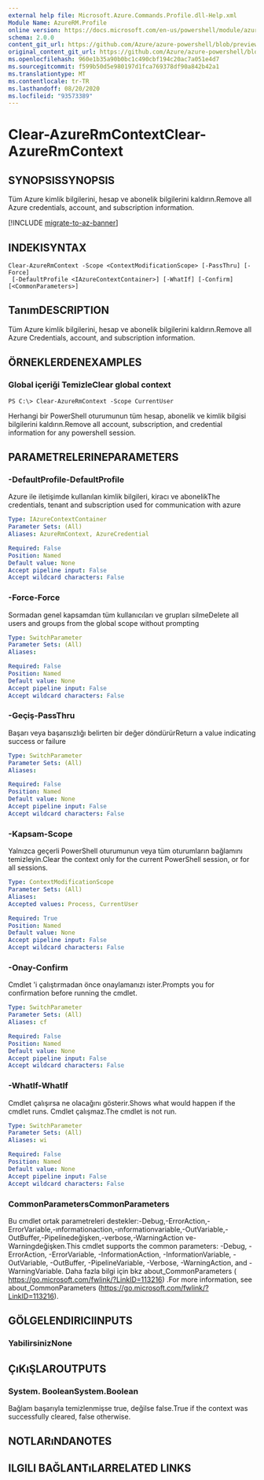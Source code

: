 ```yaml
---
external help file: Microsoft.Azure.Commands.Profile.dll-Help.xml
Module Name: AzureRM.Profile
online version: https://docs.microsoft.com/en-us/powershell/module/azurerm.profile/clear-azurermcontext
schema: 2.0.0
content_git_url: https://github.com/Azure/azure-powershell/blob/preview/src/ResourceManager/Profile/Commands.Profile/help/Clear-AzureRmContext.md
original_content_git_url: https://github.com/Azure/azure-powershell/blob/preview/src/ResourceManager/Profile/Commands.Profile/help/Clear-AzureRmContext.md
ms.openlocfilehash: 960e1b35a90b0bc1c490cbf194c20ac7a051e4d7
ms.sourcegitcommit: f599b50d5e980197d1fca769378df90a842b42a1
ms.translationtype: MT
ms.contentlocale: tr-TR
ms.lasthandoff: 08/20/2020
ms.locfileid: "93573389"
---
```

# <span data-ttu-id="e64e6-101">Clear-AzureRmContext</span><span class="sxs-lookup"><span data-stu-id="e64e6-101">Clear-AzureRmContext</span></span>

## <span data-ttu-id="e64e6-102">SYNOPSIS</span><span class="sxs-lookup"><span data-stu-id="e64e6-102">SYNOPSIS</span></span>
<span data-ttu-id="e64e6-103">Tüm Azure kimlik bilgilerini, hesap ve abonelik bilgilerini kaldırın.</span><span class="sxs-lookup"><span data-stu-id="e64e6-103">Remove all Azure credentials, account, and subscription information.</span></span>

[!INCLUDE [migrate-to-az-banner](../../includes/migrate-to-az-banner.md)]

## <span data-ttu-id="e64e6-104">INDEKI</span><span class="sxs-lookup"><span data-stu-id="e64e6-104">SYNTAX</span></span>

```
Clear-AzureRmContext -Scope <ContextModificationScope> [-PassThru] [-Force]
 [-DefaultProfile <IAzureContextContainer>] [-WhatIf] [-Confirm] [<CommonParameters>]
```

## <span data-ttu-id="e64e6-105">Tanım</span><span class="sxs-lookup"><span data-stu-id="e64e6-105">DESCRIPTION</span></span>
<span data-ttu-id="e64e6-106">Tüm Azure kimlik bilgilerini, hesap ve abonelik bilgilerini kaldırın.</span><span class="sxs-lookup"><span data-stu-id="e64e6-106">Remove all Azure Credentials, account, and subscription information.</span></span>

## <span data-ttu-id="e64e6-107">ÖRNEKLERDEN</span><span class="sxs-lookup"><span data-stu-id="e64e6-107">EXAMPLES</span></span>

### <span data-ttu-id="e64e6-108">Global içeriği Temizle</span><span class="sxs-lookup"><span data-stu-id="e64e6-108">Clear global context</span></span>
```
PS C:\> Clear-AzureRmContext -Scope CurrentUser
```

<span data-ttu-id="e64e6-109">Herhangi bir PowerShell oturumunun tüm hesap, abonelik ve kimlik bilgisi bilgilerini kaldırın.</span><span class="sxs-lookup"><span data-stu-id="e64e6-109">Remove all account, subscription, and credential information for any powershell session.</span></span>

## <span data-ttu-id="e64e6-110">PARAMETRELERINE</span><span class="sxs-lookup"><span data-stu-id="e64e6-110">PARAMETERS</span></span>

### <span data-ttu-id="e64e6-111">-DefaultProfile</span><span class="sxs-lookup"><span data-stu-id="e64e6-111">-DefaultProfile</span></span>
<span data-ttu-id="e64e6-112">Azure ile iletişimde kullanılan kimlik bilgileri, kiracı ve abonelik</span><span class="sxs-lookup"><span data-stu-id="e64e6-112">The credentials, tenant and subscription used for communication with azure</span></span>

```yaml
Type: IAzureContextContainer
Parameter Sets: (All)
Aliases: AzureRmContext, AzureCredential

Required: False
Position: Named
Default value: None
Accept pipeline input: False
Accept wildcard characters: False
```

### <span data-ttu-id="e64e6-113">-Force</span><span class="sxs-lookup"><span data-stu-id="e64e6-113">-Force</span></span>
<span data-ttu-id="e64e6-114">Sormadan genel kapsamdan tüm kullanıcıları ve grupları silme</span><span class="sxs-lookup"><span data-stu-id="e64e6-114">Delete all users and groups from the global scope without prompting</span></span>

```yaml
Type: SwitchParameter
Parameter Sets: (All)
Aliases: 

Required: False
Position: Named
Default value: None
Accept pipeline input: False
Accept wildcard characters: False
```

### <span data-ttu-id="e64e6-115">-Geçiş</span><span class="sxs-lookup"><span data-stu-id="e64e6-115">-PassThru</span></span>
<span data-ttu-id="e64e6-116">Başarı veya başarısızlığı belirten bir değer döndürür</span><span class="sxs-lookup"><span data-stu-id="e64e6-116">Return a value indicating success or failure</span></span>

```yaml
Type: SwitchParameter
Parameter Sets: (All)
Aliases: 

Required: False
Position: Named
Default value: None
Accept pipeline input: False
Accept wildcard characters: False
```

### <span data-ttu-id="e64e6-117">-Kapsam</span><span class="sxs-lookup"><span data-stu-id="e64e6-117">-Scope</span></span>
<span data-ttu-id="e64e6-118">Yalnızca geçerli PowerShell oturumunun veya tüm oturumların bağlamını temizleyin.</span><span class="sxs-lookup"><span data-stu-id="e64e6-118">Clear the context only for the current PowerShell session, or for all sessions.</span></span>

```yaml
Type: ContextModificationScope
Parameter Sets: (All)
Aliases: 
Accepted values: Process, CurrentUser

Required: True
Position: Named
Default value: None
Accept pipeline input: False
Accept wildcard characters: False
```

### <span data-ttu-id="e64e6-119">-Onay</span><span class="sxs-lookup"><span data-stu-id="e64e6-119">-Confirm</span></span>
<span data-ttu-id="e64e6-120">Cmdlet 'i çalıştırmadan önce onaylamanızı ister.</span><span class="sxs-lookup"><span data-stu-id="e64e6-120">Prompts you for confirmation before running the cmdlet.</span></span>

```yaml
Type: SwitchParameter
Parameter Sets: (All)
Aliases: cf

Required: False
Position: Named
Default value: None
Accept pipeline input: False
Accept wildcard characters: False
```

### <span data-ttu-id="e64e6-121">-WhatIf</span><span class="sxs-lookup"><span data-stu-id="e64e6-121">-WhatIf</span></span>
<span data-ttu-id="e64e6-122">Cmdlet çalışırsa ne olacağını gösterir.</span><span class="sxs-lookup"><span data-stu-id="e64e6-122">Shows what would happen if the cmdlet runs.</span></span>
<span data-ttu-id="e64e6-123">Cmdlet çalışmaz.</span><span class="sxs-lookup"><span data-stu-id="e64e6-123">The cmdlet is not run.</span></span>

```yaml
Type: SwitchParameter
Parameter Sets: (All)
Aliases: wi

Required: False
Position: Named
Default value: None
Accept pipeline input: False
Accept wildcard characters: False
```

### <span data-ttu-id="e64e6-124">CommonParameters</span><span class="sxs-lookup"><span data-stu-id="e64e6-124">CommonParameters</span></span>
<span data-ttu-id="e64e6-125">Bu cmdlet ortak parametreleri destekler:-Debug,-ErrorAction,-ErrorVariable,-ınformationaction,-ınformationvariable,-OutVariable,-OutBuffer,-Pipelinedeğişken,-verbose,-WarningAction ve-Warningdeğişken.</span><span class="sxs-lookup"><span data-stu-id="e64e6-125">This cmdlet supports the common parameters: -Debug, -ErrorAction, -ErrorVariable, -InformationAction, -InformationVariable, -OutVariable, -OutBuffer, -PipelineVariable, -Verbose, -WarningAction, and -WarningVariable.</span></span> <span data-ttu-id="e64e6-126">Daha fazla bilgi için bkz about_CommonParameters ( https://go.microsoft.com/fwlink/?LinkID=113216) .</span><span class="sxs-lookup"><span data-stu-id="e64e6-126">For more information, see about_CommonParameters (https://go.microsoft.com/fwlink/?LinkID=113216).</span></span>

## <span data-ttu-id="e64e6-127">GÖLGELENDIRICI</span><span class="sxs-lookup"><span data-stu-id="e64e6-127">INPUTS</span></span>

### <span data-ttu-id="e64e6-128">Yabilirsiniz</span><span class="sxs-lookup"><span data-stu-id="e64e6-128">None</span></span>

## <span data-ttu-id="e64e6-129">ÇıKıŞLAR</span><span class="sxs-lookup"><span data-stu-id="e64e6-129">OUTPUTS</span></span>

### <span data-ttu-id="e64e6-130">System. Boolean</span><span class="sxs-lookup"><span data-stu-id="e64e6-130">System.Boolean</span></span>
<span data-ttu-id="e64e6-131">Bağlam başarıyla temizlenmişse true, değilse false.</span><span class="sxs-lookup"><span data-stu-id="e64e6-131">True if the context was successfully cleared, false otherwise.</span></span>

## <span data-ttu-id="e64e6-132">NOTLARıNDA</span><span class="sxs-lookup"><span data-stu-id="e64e6-132">NOTES</span></span>

## <span data-ttu-id="e64e6-133">ILGILI BAĞLANTıLAR</span><span class="sxs-lookup"><span data-stu-id="e64e6-133">RELATED LINKS</span></span>

